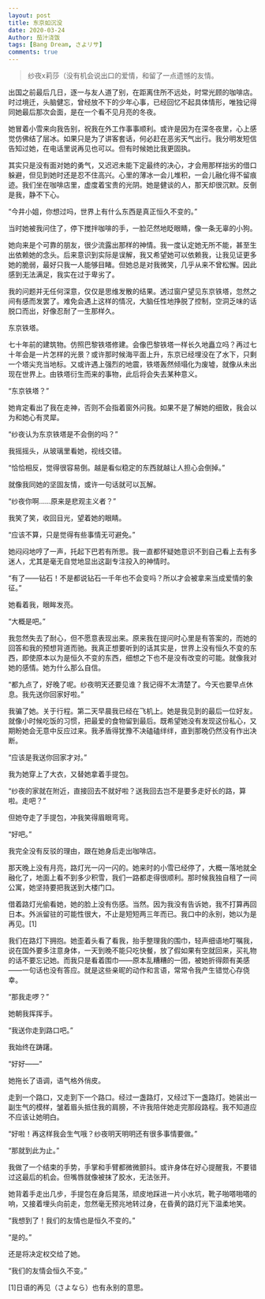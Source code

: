 ```yaml
---
layout: post
title: 东京如沉没
date: 2020-03-24
Author: 茄汁浇饭 
tags: [Bang Dream, さよリサ]
comments: true
---
```


> 纱夜x莉莎（没有机会说出口的爱情，和留了一点遗憾的友情。

出国之前最后几日，逐一与友人道了别，在距离住所不远处，时常光顾的咖啡店。时过境迁，头脑健忘，曾经放不下的少年心事，已经回忆不起具体情形，唯独记得同她最后那次会面，是在一个看不见月亮的冬夜。

她冒着小雪来向我告别，祝我在外工作事事顺利。或许是因为在深冬夜里，心上感觉仿佛结了层冰。如果只是为了讲客套话，何必赶在恶劣天气出行。我分明发短信告知过她，在电话里说再见也可以。但有时候她比我更固执。

其实只是没有面对她的勇气，又迟迟未能下定最终的决心，才会用那样拙劣的借口躲避，但见到她时还是忍不住高兴。心里的薄冰一会儿堆积，一会儿融化得不留痕迹。我们坐在咖啡店里，虚度着宝贵的光阴。她是健谈的人，那天却很沉默。反倒是我，静不下心。

“今井小姐，你想过吗，世界上有什么东西是真正恒久不变的。”

当时她被我问住了，停下搅拌咖啡的手，一脸茫然地眨眼睛，像一条无辜的小狗。

她向来是个可靠的朋友，很少流露出那样的神情。我一度认定她无所不能，甚至生出依赖她的念头。后来意识到实际是误解，我又希望她可以依赖我，让我见证更多她的脆弱，最好只我一人能够目睹。但她总是对我微笑，几乎从来不曾松懈。因此感到无法满足，我实在过于卑劣了。

我的问题并无任何深意，仅仅是思维发散的结果。透过窗户望见东京铁塔，忽然之间有感而发罢了。难免会遇上这样的情况，大脑任性地挣脱了控制，空洞乏味的话脱口而出，好像忍耐了一生那样久。

东京铁塔。

七十年前的建筑物。仿照巴黎铁塔修建。会像巴黎铁塔一样长久地矗立吗？再过七十年会是一片怎样的光景？或许那时候海平面上升，东京已经埋没在了水下，只剩一个塔尖充当地标。又或许遇上强烈的地震，铁塔轰然倾塌化为废墟，就像从未出现在世界上。由铁塔衍生而来的事物，此后将会失去某种意义。

“东京铁塔？”

她肯定看出了我在走神，否则不会指着窗外问我。如果不是了解她的细致，我会以为和她心有灵犀。

“纱夜认为东京铁塔是不会倒的吗？”

我摇摇头，从玻璃里看她，视线交错。

“恰恰相反，觉得很容易倒。越是看似稳定的东西就越让人担心会倒掉。”

就像我同她的坚固友情，或许一句话就可以瓦解。

“纱夜你啊……原来是悲观主义者？”

我笑了笑，收回目光，望着她的眼睛。

“应该不算，只是觉得有些事情无可避免。”

她闷闷地哼了一声，托起下巴若有所思。我一直都怀疑她意识不到自己看上去有多迷人，尤其是毫无自觉地显出这副专注投入的神情时。

“有了——钻石！不是都说钻石一千年也不会变吗？所以才会被拿来当成爱情的象征。”

她看着我，眼眸发亮。

“大概是吧。”

我忽然失去了耐心，但不愿意表现出来。原来我在提问时心里是有答案的，而她的回答和我的预想背道而驰。我真正想要听到的话其实是，世界上没有恒久不变的东西，即使原本以为是恒久不变的东西，细想之下也不是没有改变的可能。就像我对她的感情。她为什么那么自信。

“都九点了，好晚了呢。纱夜明天还要见谁？我记得不太清楚了。今天也要早点休息。我先送你回家好啦。”

我骗了她。关于行程。第二天早晨我已经在飞机上。她是我见到的最后一位好友。就像小时候吃饭的习惯，把最爱的食物留到最后。既希望她没有发现这份私心，又期盼她会无意中反应过来。我矛盾得犹豫不决磕磕绊绊，直到那晚仍然没有作出决断。

“应该是我送你回家才对。”

我为她穿上了大衣，又替她拿着手提包。

“纱夜的家就在附近，直接回去不就好啦？送我回去岂不是要多走好长的路，算啦。走吧？”

但她夺走了手提包，冲我笑得眉眼弯弯。

“好吧。”

我完全没有反驳的理由，跟在她身后走出咖啡店。

那天晚上没有月亮，路灯光一闪一闪的。她来时的小雪已经停了，大概一落地就全融化了，地面上看不到多少积雪，我们一路都走得很顺利。那时候我独自租了一间公寓，她坚持要把我送到大楼门口。

借着路灯光偷看她，她的脸上没有伤感。当然。因为我没有告诉她，我不打算再回日本。外派留驻的可能性很大，不止是短短两三年而已。我口中的永别，她以为是再见。[1]

我们在路灯下拥抱。她歪着头看了看我，抬手整理我的围巾，轻声细语地叮嘱我，说在国外要多注意身体，一天到晚不能只吃快餐，放了假如果有空就回来，买礼物的话不要忘记她。而我只是看着围巾——原本乱糟糟的一团，被她折得颇有美感——一句话也没有答应。就是这些亲昵的动作和言语，常常令我产生错觉心存侥幸。

“那我走啰？”

她朝我挥挥手。

“我送你走到路口吧。”

我始终在踌躇。

“好好——”

她拖长了语调，语气格外俏皮。

走到一个路口，又走到下一个路口。经过一盏路灯，又经过下一盏路灯。她装出一副生气的模样，皱着眉头抵住我的肩膀，不许我陪伴她走完那段路程。我不知道应不应该让她明白。

“好啦！再这样我会生气哦？纱夜明天明明还有很多事情要做。”

“那就到此为止。”

我做了一个结束的手势，手掌和手臂都微微颤抖。或许身体在好心提醒我，不要错过这最后的机会。但嘴唇就像被抹了胶水，无法张开。

她背着手走出几步，手提包在身后晃荡，顽皮地踩进一片小水坑，靴子啪嗒啪嗒的响，又接着埋头向前走，忽然毫无预兆地转过身，在昏黄的路灯光下温柔地笑。

“我想到了！我们的友情也是恒久不变的。”

“是的。”

还是将决定权交给了她。

“我们的友情会恒久不变。”

[1]日语的再见（さよなら）也有永别的意思。
